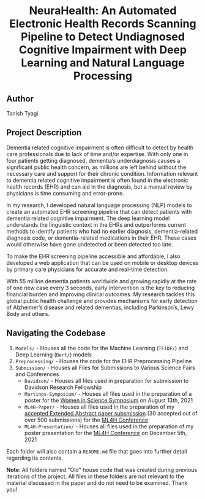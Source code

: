 # <center>NeuraHealth: An Automated Electronic Health Records Scanning Pipeline to Detect Undiagnosed Cognitive Impairment with Deep Learning and Natural Language Processing</center>

## Author
Tanish Tyagi

## Project Description
Dementia related cognitive impairment is often difficult to detect by health care professionals due to lack of time and/or expertise. With only one in four patients getting diagnosed, dementia’s underdiagnosis causes a significant public health concern, as millions are left behind without the necessary care and support for their chronic condition. Information relevant to dementia related cognitive impairment is often found in the electronic health records (EHR) and can aid in the diagnosis, but a manual review by physicians is time consuming and error-prone. 

In my research, I developed natural language processing (NLP) models to create an automated EHR screening pipeline that can detect patients with dementia related cognitive impairment. The deep learning model understands the linguistic context in the EHRs and outperforms current methods to identify patients who had no earlier diagnosis, dementia-related diagnosis code, or dementia-related medications in their EHR. These cases would otherwise have gone undetected or been detected too late. 

To make the EHR screening pipeline accessible and affordable, I also developed a web application that can be used on mobile or desktop devices by primary care physicians for accurate and real-time detection. 

With 55 million dementia patients worldwide and growing rapidly at the rate of one new case every 3 seconds, early intervention is the key to reducing financial burden and improving clinical outcomes. My research tackles this global public health challenge and provides mechanisms for early detection of Alzheimer’s disease and related dementias, including Parkinson’s, Lewy Body and others.

## Navigating the Codebase
1. ```Models/``` - Houses all the code for the Machine Learning (```TFIDF/```) and Deep Learning (```Bert/```) models 
2. ```Preprocessing/``` - Houses the code for the EHR Preprocessing Pipeline 
3.  ```Submission/``` - Houses all Files for Submissions to Various Science Fairs and Conferences
	* ``Davidson/`` - Houses all files used in preparation for submission to Davidson Research Fellowship
	*  ```Martinos-Symposium/``` - Houses all files used in the preparation of a poster for the [Women in Science Symposium](https://wis.martinos.org/mcss/) on August 13th, 2021 
	* ```ML4H-Paper/```  -  Houses all files used in the preparation of my [accepted Extended Abstract paper subsmission](https://arxiv.org/abs/2111.09115) (30 accepted out of over 500 submissions) for the [ML4H Conference](https://ml4health.github.io/2021/papers.html) 
	* ```ML4H-Presentation/```  - Houses all files used in the preparation of my poster  presentation for the [ML4H Conference](https://ml4health.github.io/2021/papers.html) on December 5th, 2021 

Each folder will also contain a ```README.md``` file that goes into further detail regarding its contents. 

**Note**: All folders named "Old" house code that was created during previous iterations of the project. All files in these folders are not relevant to the material discussed in the paper and do not need to be examined. Thank you!
